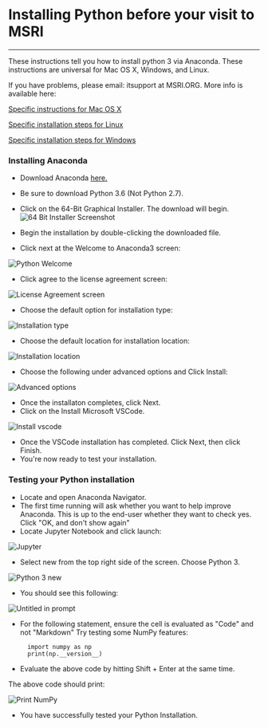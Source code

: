 # Installing Python before your visit to MSRI
---
These instructions tell you how to install python 3 via Anaconda. These instructions are universal for Mac OS X, Windows, and Linux.

If you have problems, please email: itsupport at MSRI.ORG. More info is available here:

[Specific instructions for Mac OS X](https://docs.anaconda.com/anaconda/install/mac-os)

[Specific installation steps for Linux](https://docs.anaconda.com/anaconda/install/linux)

[Specific installation steps for Windows](https://docs.anaconda.com/anaconda/install/windows)

		
### Installing Anaconda

* Download Anaconda [here.](https://www.anaconda.com/download)
* Be sure to download Python 3.6 (Not Python 2.7).  
* Click on the 64-Bit Graphical Installer. The download will begin. 
![64 Bit Installer Screenshot](https://s3-us-west-1.amazonaws.com/msri.org/computing/python-3.6.png) 

* Begin the installation by double-clicking the downloaded file. 

* Click next at the Welcome to Anaconda3 screen:

![Python Welcome](https://s3-us-west-1.amazonaws.com/msri.org/computing/welcome-python.png)

* Click agree to the license agreement screen: 

![License Agreement screen](https://s3-us-west-1.amazonaws.com/msri.org/computing/license-python.png)
* Choose the default option for installation type:

![Installation type](https://s3-us-west-1.amazonaws.com/msri.org/computing/installation-type-python.png)
* Choose the default location for installation location:

![Installation location](https://s3-us-west-1.amazonaws.com/msri.org/computing/destination-python.png)
* Choose the following under advanced options and Click Install:

![Advanced options](https://s3-us-west-1.amazonaws.com/msri.org/computing/advanced-python.png)

* Once the installaton completes, click Next.
* Click on the Install Microsoft VSCode. 

![Install vscode](https://s3-us-west-1.amazonaws.com/msri.org/computing/install-vscode-python.png)
* Once the VSCode installation has completed. Click Next, then click Finish. 
* You're now ready to test your installation.

### Testing your Python installation

* Locate and open Anaconda Navigator.
* The first time running will ask whether you want to help improve Anaconda. This is up to the end-user whether they want to check yes. Click "OK, and don't show again"
* Locate Jupyter Notebook and click launch:

![Jupyter](https://s3-us-west-1.amazonaws.com/msri.org/computing/jupyter-notebook.png)

* Select new from the top right side of the screen. Choose Python 3. 

![Python 3 new](https://s3-us-west-1.amazonaws.com/msri.org/computing/new-python-3.png)

* You should see this following: 

![Untitled in prompt](https://s3-us-west-1.amazonaws.com/msri.org/computing/Untitlied-in-prompt.png)


* For the following statement, ensure the cell is evaluated as "Code" and not "Markdown" Try testing some NumPy features:
		
		import numpy as np
		print(np.__version__)
		
* Evaluate the above code by hitting Shift + Enter at the same time.

The above code should print:

![Print NumPy](https://s3-us-west-1.amazonaws.com/msri.org/computing/print-numpy.png)
		


* You have successfully tested your Python Installation. 

